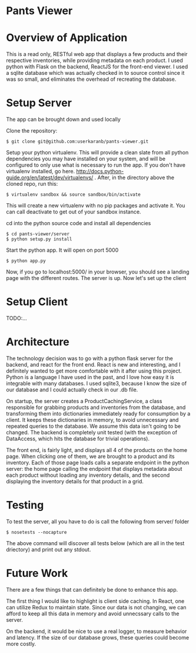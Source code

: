 # Pants Viewer

# Overview of Application

This is a read only, RESTful web app that displays a few products and their respective inventories, while providing metadata on each product. I used python with Flask on the backend, ReactJS for the front-end viewer. I used a sqlite database which was actually checked in to source control since it was so small, and eliminates the overhead of recreating the database.

# Setup Server

The app can be brought down and used locally

Clone the repository: 
```
$ git clone git@github.com:userkaranb/pants-viewer.git
```

Setup your python virtualenv. This will provide a clean slate from all python dependencies you may have installed on your system, and will be configured to only use what is necessary to run the app. If you don't have virtualenv installed, go here. http://docs.python-guide.org/en/latest/dev/virtualenvs/ . After, in the directory above the cloned repo, run this:
```
$ virtualenv sandbox && source sandbox/bin/activate
```

This will create a new virtualenv with no pip packages and activate it. You can call deactivate to get out of your sandbox instance.

cd into the python source code and install all dependencies
```
$ cd pants-viewer/server
$ python setup.py install
```

Start the python app. It will open on port 5000
```
$ python app.py
```

Now, if you go to localhost:5000/ in your browser, you should see a landing page with the different routes. The server is up. Now let's set up the client

# Setup Client

TODO:...

# Architecture

The technology decision was to go with a python flask server for the backend, and react for the front end. React is new and interesting, and I definitely wanted to get more comfortable with it after using this project. Python is a language I have used in the past, and I love how easy it is integrable with many databases. I used sqlite3, because I know the size of our database and I could actually check in our .db file. 

On startup, the server creates a ProductCachingService, a class responsible for grabbing products and inventories from the database, and transforming them into dictionaries immediately ready for consumption by a client. It keeps these dictionaries in memory, to avoid unnecessary and repeated queries to the database. We assume this data isn't going to be changed. The backend is completely unit tested (with the exception of DataAccess, which hits the database for trivial operations).

The front end, is fairly light, and displays all 4 of the products on the home page. When clicking one of them, we are brought to a product and its inventory. Each of those page loads calls a separate endpoint in the python server: the home page calling the endpoint that displays metadata about each product without loading any inventory details, and the second displaying 
the inventory details for that product in a grid.

# Testing

To test the server, all you have to do is call the following from server/ folder

```
$ nosetests --nocapture
```

The above command will discover all tests below (which are all in the test driectory) and print out any stdout.

# Future Work

There are a few things that can definitely be done to enhance this app.

The first thing I would like to highlight is client side caching. In React, one can utilize Redux to maintain state. Since our data is not changing, we can afford to keep all this data in memory and avoid unnecssary calls to the server.

On the backend, it would be nice to use a real logger, to measure behavior and latency. If the size of our database grows, these queries could become more costly. 